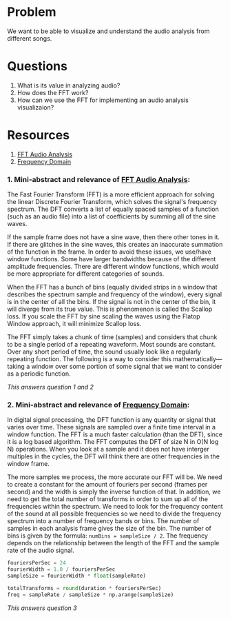 # Problem
We want to be able to visualize and understand the audio analysis from different songs.

# Questions
1. What is its value in analyzing audio?
2. How does the FFT work?
3. How can we use the FFT for implementing an audio analysis visualizaion?

# Resources
1. [FFT Audio Analysis]
2. [Frequency Domain]

### 1. Mini-abstract and relevance of [FFT Audio Analysis]:
The Fast Fourier Transform (FFT) is a more efficient approach for solving the linear Discrete Fourier Transform, which solves the signal's frequency spectrum. The DFT converts a list of equally spaced samples of a function (such as an audio file) into a list of coefficients by summing all of the sine waves. 

If the sample frame does not have a sine wave, then there other tones in it. If there are glitches in the sine waves, this creates an inaccurate summation of the function in the frame. In order to avoid these issues, we use/have window functions. Some have larger bandwidths because of the different amplitude frequencies. There are different window functions, which would be more appropriate for different categories of sounds.

When the FFT has a bunch of bins (equally divided strips in a window that describes the spectrum sample and frequency of the window), every signal is in the center of all the bins. If the signal is not in the center of the bin, it will diverge from its true value. This is phenomenon is called the Scallop loss. If you scale the FFT by sine scaling the waves using the Flatop Window approach, it will minimize Scallop loss.

The FFT simply takes a chunk of time (samples) and considers that chunk to be a single period of a repeating waveform. Most sounds are constant. Over any short period of time, the sound usually look like a regularly repeating function. The following is a way to consider this mathematically—taking a window over some portion of some signal that we want to consider as a periodic function.

*This answers question 1 and 2*

### 2. Mini-abstract and relevance of [Frequency Domain]:
In digital signal processing, the DFT function is any quantity or signal that varies over time. These signals are sampled over a finite time interval in a window function. The FFT is a much faster calculation (than the DFT), since it is a log based algorithm. The FFT computes the DFT of size N in O(N log N) operations. When you look at a sample and it does not have interger multiples in the cycles, the DFT will think there are other frequencies in the window frame. 

The more samples we process, the more accurate our FFT will be. We need to create a constant for the amount of fouriers per second (frames per second) and the width is simply the inverse function of that. In addition, we need to get the total number of transforms in order to sum up all of the frequencies within the spectrum. We need to look for the frequency content of the sound at all possible frequencies so we need to divide the frequency spectrum into a number of frequency bands or bins. The number of samples in each analysis frame gives the size of the bin. The number of bins is given by the formula: ```numBins = sampleSize / 2```. The frequency depends on the relationship between the length of the FFT and the sample rate of the audio signal.

```python
fouriersPerSec = 24
fourierWidth = 1.0 / fouriersPerSec
sampleSize = fourierWidth * float(sampleRate)

totalTransforms = round(duration * fouriersPerSec)
freq = sampleRate / sampleSize * np.arange(sampleSize)
```

*This answers question 3*

[FFT Audio Analysis]: https://www.youtube.com/watch?v=tqcZrPMi4nk
[Frequency Domain]: http://music.columbia.edu/cmc/musicandcomputers/chapter3/03_04.php
